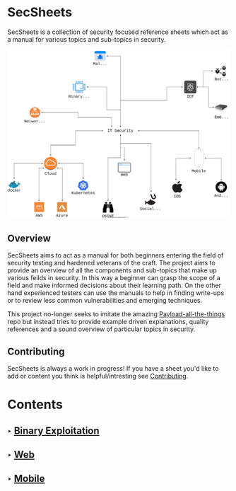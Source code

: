 SecSheets
==========

SecSheets is a collection of security focused reference sheets which act as a manual for various topics and sub-topics in security. 


![IT Security As A Field](./SecurityFieldDiagram.svg)


## Overview

SecSheets aims to act as a manual for both beginners entering the field of security testing and hardened 
veterans of the craft. The project aims to provide an overview of all the components and sub-topics that make up various feilds in security. In this way a beginner can grasp the scope of a field and make informed decisions about their learning path. On the other hand experienced testers can use the manuals to help in finding write-ups or to review less common vulnerabilities and emerging techniques.

This project no-longer seeks to imitate the amazing [Payload-all-the-things](#) repo but instead tries to provide example driven explanations, quality references and a sound overview of particular topics in security.

## Contributing 

SecSheets is always a work in progress! If you have a sheet you'd like to add or content you think is helpful/intresting see [Contributing](./CONTRIBUTING.md).

# Contents

## ‣ [Binary Exploitation](./Binary%20Exploitation/README.md) 
## ‣ [Web](./Web/README.md)
## ‣ [Mobile](./Mobile/README.md)

